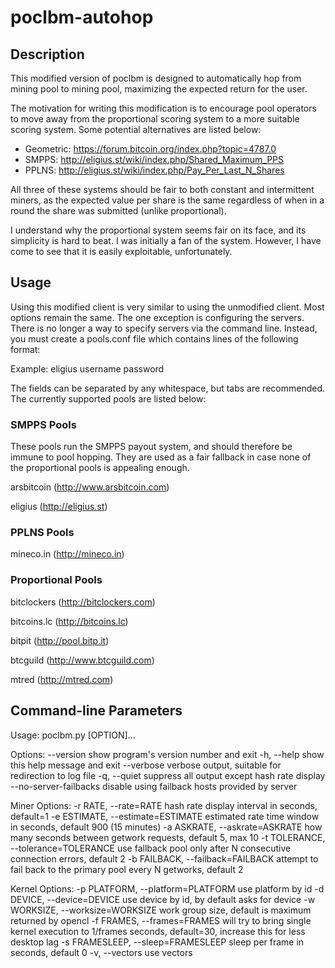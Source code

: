poclbm-autohop
==============

Description
-----------

This modified version of poclbm is designed to automatically hop from mining
pool to mining pool, maximizing the expected return for the user.

The motivation for writing this modification is to encourage pool operators
to move away from the proportional scoring system to a more suitable scoring
system. Some potential alternatives are listed below:

* Geometric: https://forum.bitcoin.org/index.php?topic=4787.0
* SMPPS: http://eligius.st/wiki/index.php/Shared_Maximum_PPS
* PPLNS: http://eligius.st/wiki/index.php/Pay_Per_Last_N_Shares

All three of these systems should be fair to both constant and intermittent
miners, as the expected value per share is the same regardless of when in a
round the share was submitted (unlike proportional).

I understand why the proportional system seems fair on its face, and its
simplicity is hard to beat. I was initially a fan of the system. However, I have
come to see that it is easily exploitable, unfortunately.

Usage
-----

Using this modified client is very similar to using the unmodified client. Most
options remain the same. The one exception is configuring the servers. There is
no longer a way to specify servers via the command line. Instead, you must
create a pools.conf file which contains lines of the following format:

<pool name>	<username>	<password>

Example:
eligius		username	password

The fields can be separated by any whitespace, but tabs are recommended. The
currently supported pools are listed below:

### SMPPS Pools

These pools run the SMPPS payout system, and should therefore be immune to pool
hopping. They are used as a fair fallback in case none of the proportional pools
is appealing enough.

arsbitcoin (http://www.arsbitcoin.com)

eligius (http://eligius.st)

### PPLNS Pools

mineco.in (http://mineco.in)

### Proportional Pools

bitclockers (http://bitclockers.com)

bitcoins.lc (http://bitcoins.lc)

bitpit (http://pool.bitp.it)

btcguild (http://www.btcguild.com)

mtred (http://mtred.com)

Command-line Parameters
-----------------------

Usage: poclbm.py [OPTION]...

Options:
  --version             show program's version number and exit
  -h, --help            show this help message and exit
  --verbose             verbose output, suitable for redirection to log file
  -q, --quiet           suppress all output except hash rate display
  --no-server-failbacks
                        disable using failback hosts provided by server

  Miner Options:
    -r RATE, --rate=RATE
                        hash rate display interval in seconds, default=1
    -e ESTIMATE, --estimate=ESTIMATE
                        estimated rate time window in seconds, default 900 (15
                        minutes)
    -a ASKRATE, --askrate=ASKRATE
                        how many seconds between getwork requests, default 5,
                        max 10
    -t TOLERANCE, --tolerance=TOLERANCE
                        use fallback pool only after N consecutive connection
                        errors, default 2
    -b FAILBACK, --failback=FAILBACK
                        attempt to fail back to the primary pool every N
                        getworks, default 2

  Kernel Options:
    -p PLATFORM, --platform=PLATFORM
                        use platform by id
    -d DEVICE, --device=DEVICE
                        use device by id, by default asks for device
    -w WORKSIZE, --worksize=WORKSIZE
                        work group size, default is maximum returned by opencl
    -f FRAMES, --frames=FRAMES
                        will try to bring single kernel execution to 1/frames
                        seconds, default=30, increase this for less desktop
                        lag
    -s FRAMESLEEP, --sleep=FRAMESLEEP
                        sleep per frame in seconds, default 0
    -v, --vectors       use vectors

